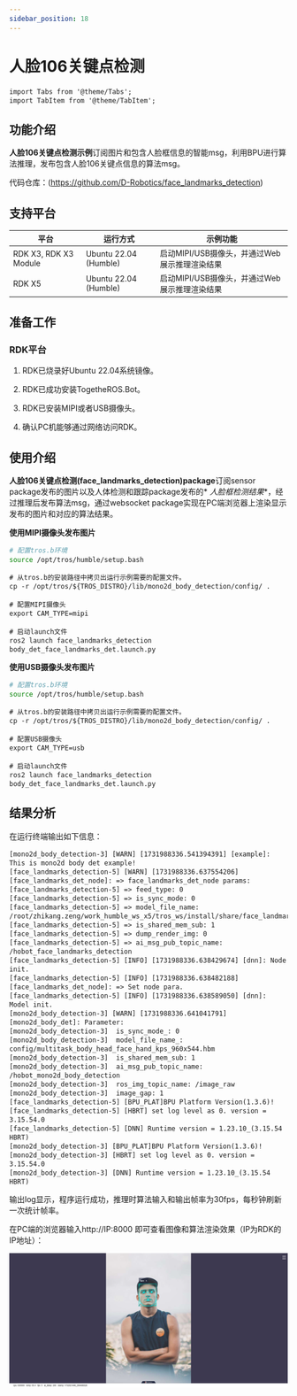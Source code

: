 ```yaml
---
sidebar_position: 18
---
```


# 人脸106关键点检测

```mdx-code-block
import Tabs from '@theme/Tabs';
import TabItem from '@theme/TabItem';
```

## 功能介绍

**人脸106关键点检测示例**订阅图片和包含人脸框信息的智能msg，利用BPU进行算法推理，发布包含人脸106关键点信息的算法msg。

代码仓库：(https://github.com/D-Robotics/face_landmarks_detection)

## 支持平台

| 平台                    | 运行方式                  | 示例功能                         |
|-----------------------|-----------------------|------------------------------|
| RDK X3, RDK X3 Module | Ubuntu 22.04 (Humble) | 启动MIPI/USB摄像头，并通过Web展示推理渲染结果 |
| RDK X5                | Ubuntu 22.04 (Humble) | 启动MIPI/USB摄像头，并通过Web展示推理渲染结果 |

## 准备工作

### RDK平台

1. RDK已烧录好Ubuntu 22.04系统镜像。

2. RDK已成功安装TogetheROS.Bot。

3. RDK已安装MIPI或者USB摄像头。

4. 确认PC机能够通过网络访问RDK。

## 使用介绍

**人脸106关键点检测(face_landmarks_detection)package**订阅sensor package发布的图片以及人体检测和跟踪package发布的*
*人脸框检测结果**，经过推理后发布算法msg，通过websocket package实现在PC端浏览器上渲染显示发布的图片和对应的算法结果。

**使用MIPI摄像头发布图片**

```bash
# 配置tros.b环境
source /opt/tros/humble/setup.bash
```

```shell
# 从tros.b的安装路径中拷贝出运行示例需要的配置文件。
cp -r /opt/tros/${TROS_DISTRO}/lib/mono2d_body_detection/config/ .

# 配置MIPI摄像头
export CAM_TYPE=mipi

# 启动launch文件
ros2 launch face_landmarks_detection body_det_face_landmarks_det.launch.py
```

**使用USB摄像头发布图片**

```bash
# 配置tros.b环境
source /opt/tros/humble/setup.bash
```

```shell
# 从tros.b的安装路径中拷贝出运行示例需要的配置文件。
cp -r /opt/tros/${TROS_DISTRO}/lib/mono2d_body_detection/config/ .

# 配置USB摄像头
export CAM_TYPE=usb

# 启动launch文件
ros2 launch face_landmarks_detection body_det_face_landmarks_det.launch.py
```

## 结果分析

在运行终端输出如下信息：

```shell
[mono2d_body_detection-3] [WARN] [1731988336.541394391] [example]: This is mono2d body det example!
[face_landmarks_detection-5] [WARN] [1731988336.637554206] [face_landmarks_det_node]: => face_landmarks_det_node params:
[face_landmarks_detection-5] => feed_type: 0
[face_landmarks_detection-5] => is_sync_mode: 0
[face_landmarks_detection-5] => model_file_name: /root/zhikang.zeng/work_humble_ws_x5/tros_ws/install/share/face_landmarks_detection/config/faceLandmark106pts.hbm
[face_landmarks_detection-5] => is_shared_mem_sub: 1
[face_landmarks_detection-5] => dump_render_img: 0
[face_landmarks_detection-5] => ai_msg_pub_topic_name: /hobot_face_landmarks_detection
[face_landmarks_detection-5] [INFO] [1731988336.638429674] [dnn]: Node init.
[face_landmarks_detection-5] [INFO] [1731988336.638482188] [face_landmarks_det_node]: => Set node para.
[face_landmarks_detection-5] [INFO] [1731988336.638589050] [dnn]: Model init.
[mono2d_body_detection-3] [WARN] [1731988336.641041791] [mono2d_body_det]: Parameter:
[mono2d_body_detection-3]  is_sync_mode_: 0
[mono2d_body_detection-3]  model_file_name_: config/multitask_body_head_face_hand_kps_960x544.hbm
[mono2d_body_detection-3]  is_shared_mem_sub: 1
[mono2d_body_detection-3]  ai_msg_pub_topic_name: /hobot_mono2d_body_detection
[mono2d_body_detection-3]  ros_img_topic_name: /image_raw
[mono2d_body_detection-3]  image_gap: 1
[face_landmarks_detection-5] [BPU_PLAT]BPU Platform Version(1.3.6)!
[face_landmarks_detection-5] [HBRT] set log level as 0. version = 3.15.54.0
[face_landmarks_detection-5] [DNN] Runtime version = 1.23.10_(3.15.54 HBRT)
[mono2d_body_detection-3] [BPU_PLAT]BPU Platform Version(1.3.6)!
[mono2d_body_detection-3] [HBRT] set log level as 0. version = 3.15.54.0
[mono2d_body_detection-3] [DNN] Runtime version = 1.23.10_(3.15.54 HBRT)
```

输出log显示，程序运行成功，推理时算法输入和输出帧率为30fps，每秒钟刷新一次统计帧率。

在PC端的浏览器输入http://IP:8000 即可查看图像和算法渲染效果（IP为RDK的IP地址）：

![](/../static/img/05_Robot_development/03_boxs/function/image/box_adv/face_landmarks_det_render.png)

